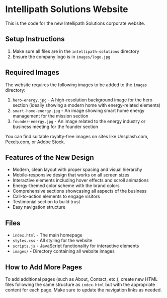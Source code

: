 # Intellipath Solutions Website

This is the code for the new Intellipath Solutions corporate website.

## Setup Instructions

1. Make sure all files are in the `intellipath-solutions` directory
2. Ensure the company logo is in `images/logo.jpg`

## Required Images

The website requires the following images to be added to the `images` directory:

1. `hero-energy.jpg` - A high-resolution background image for the hero section (ideally showing a modern home with energy-related elements)
2. `smart-home-energy.jpg` - An image showing smart home energy management for the mission section
3. `founder-energy.jpg` - An image related to the energy industry or business meeting for the founder section

You can find suitable royalty-free images on sites like Unsplash.com, Pexels.com, or Adobe Stock.

## Features of the New Design

- Modern, clean layout with proper spacing and visual hierarchy
- Mobile-responsive design that works on all screen sizes
- Interactive elements including hover effects and scroll animations
- Energy-themed color scheme with the brand colors
- Comprehensive sections showcasing all aspects of the business
- Call-to-action elements to engage visitors
- Testimonial section to build trust
- Easy navigation structure

## Files

- `index.html` - The main homepage
- `styles.css` - All styling for the website
- `scripts.js` - JavaScript functionality for interactive elements
- `images/` - Directory containing all website images

## How to Add More Pages

To add additional pages (such as About, Contact, etc.), create new HTML files following the same structure as `index.html` but with the appropriate content for each page. Make sure to update the navigation links as needed. 